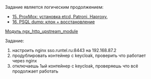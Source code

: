 Задание является логическим продолжением: 
- [15. ProxMox: установка etcd, Patroni, Haproxy](https://github.com/sherbettt/BASH-cheats/blob/main/System%20engineering/15.%20ProxMox:%20установка%20etcd,%20Patroni,%20Haproxy.md),
- [16. PSQL dump: клон + восстановление](https://github.com/sherbettt/BASH-cheats/blob/main/System%20engineering/16.%20PSQL%20dump%3A%20клон%20%2B%20восстановление.md)

[Модуль ngx_http_upstream_module](https://nginx.org/ru/docs/http/ngx_http_upstream_module.html)

Задание:
1) настроить nginx sso.runtel.ru:8443 на 192.168.87.2
2) продублировать контейнер с keycloak, проверить что работает через nginx
3) отключаешь 1ый контейнер с keycloak, проверяешь что всё продолжает работать
